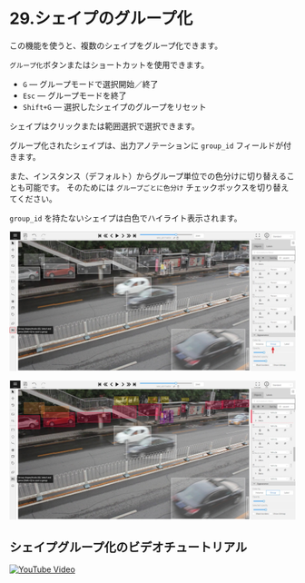 
# 29.シェイプのグループ化

この機能を使うと、複数のシェイプをグループ化できます。

`グループ化`ボタンまたはショートカットを使用できます。

- `G` — グループモードで選択開始／終了
- `Esc` — グループモードを終了
- `Shift+G` — 選択したシェイプのグループをリセット

シェイプはクリックまたは範囲選択で選択できます。

グループ化されたシェイプは、出力アノテーションに `group_id` フィールドが付きます。

また、インスタンス（デフォルト）からグループ単位での色分けに切り替えることも可能です。
そのためには `グループごとに色分け` チェックボックスを切り替えてください。

`group_id` を持たないシェイプは白色でハイライト表示されます。

![](./images/image078_detrac.jpg)

![](./images/image077_detrac.jpg)

## シェイプグループ化のビデオチュートリアル

<!--lint disable maximum-line-length-->

[![YouTube Video](https://img.youtube.com/vi/m8bB9f23wLs/0.jpg)](https://www.youtube.com/watch?v=m8bB9f23wLs)

<!--lint enable maximum-line-length-->